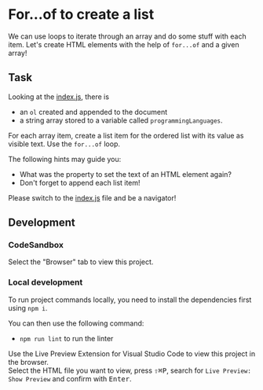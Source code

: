 # For...of to create a list

We can use loops to iterate through an array and do some stuff with each item. Let's create HTML elements with the help of `for...of` and a given array!

## Task

Looking at the [index.js](./js/index.js), there is

- an `ol` created and appended to the document
- a string array stored to a variable called `programmingLanguages`.

For each array item, create a list item for the ordered list with its value as visible text. Use the `for...of` loop.

The following hints may guide you:

- What was the property to set the text of an HTML element again?
- Don't forget to append each list item!

Please switch to the [index.js](./js/index.js) file and be a navigator!

## Development

### CodeSandbox

Select the "Browser" tab to view this project.

### Local development

To run project commands locally, you need to install the dependencies first using `npm i`.

You can then use the following command:

- `npm run lint` to run the linter

Use the Live Preview Extension for Visual Studio Code to view this project in the browser.  
Select the HTML file you want to view, press <kbd>⇧</kbd><kbd>⌘</kbd><kbd>P</kbd>, search for `Live Preview: Show Preview` and confirm with <kbd>Enter</kbd>.
